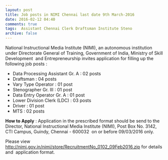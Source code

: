 ```yaml
---
layout: post
title: Job posts in NIMI Chennai last date 9th March-2016   
date: 2016-02-12 04:40
comments: true
tags:  Assistant Chennai Clerk Draftsman Institute Steno 
archive: false
---
```

National Instructional Media Institute (NIMI), an autonomous institution under Directorate General of Training, Government of India, Ministry of Skill Development  and Entrepreneurship invites application for filling up the following job posts :

- Data Processing Assistant Gr. A : 02 posts 
- Draftsman : 04 posts
- Vary Type Operator : 01 post
- Stenographer Gr. III : 01 post
- Data Entry Operator Gr. A : 01 post
- Lower Division Clerk (LDC) : 03 posts
- Driver : 01 post
- MTS : 02 posts 

**How to Apply** : Application in the prescribed format should be send to the Director, National Instructional Media Institute (NIMI), Post Box No. 3142, CTI Campus, Guindy, Chennai - 600032  on or before 09/03/2016 only. 

Please view <http://nimi.gov.in/nimi/store/RecruitmentNo_0102_09Feb2016.zip> for details and  application format.




